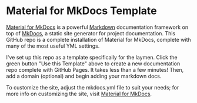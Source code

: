 # Material for MkDocs Template

[Material for MkDocs](https://squidfunk.github.io/mkdocs-material/getting-started/) is a powerful [Markdown](https://www.markdownguide.org) documentation framework on top of [MkDocs](https://www.mkdocs.org), a static site generator for project documentation. This GitHub repo is a complete installation of Material for MkDocs, complete with many of the most useful YML settings.

I've set up this repo as a template specifically for the laymen. Click the green button "Use this Template" above to create a new documentation repo complete with GitHub Pages. It takes less than a few minutes! Then, add a domain (optional) and begin adding your markdown docs.

To customize the site, adjust the mkdocs.yml file to suit your needs; for more info on customizing the site, visit [Material for MkDocs](https://squidfunk.github.io/mkdocs-material/getting-started/).
